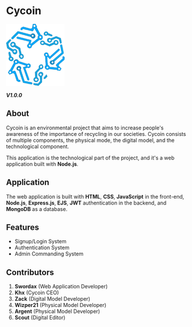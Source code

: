 # Cycoin

<img alt="Cycoin Logo" width="160" src="/public/images/logo.svg">

**_V1.0.0_**

## About

Cycoin is an environmental project that aims to increase people's awareness of the importance of recycling in our societies. Cycoin consists of multiple components, the physical mode, the digital model, and the technological component.

This application is the technological part of the project, and it's a web application built with **Node.js**.

## Application

The web application is built with **HTML**, **CSS**, **JavaScript** in the front-end, **Node.js**, **Express.js**, **EJS**, **JWT** authentication in the backend, and **MongoDB** as a database.

## Features

-   Signup/Login System
-   Authentication System
-   Admin Commanding System

## Contributors

1.  **Swordax** (Web Application Developer)
2.  **Khx** (Cycoin CEO)
3.  **Zack** (Digital Model Developer)
4.  **Wizper21** (Physical Model Developer)
5.  **Argent** (Physical Model Developer)
6.  **Scout** (Digital Editor)
